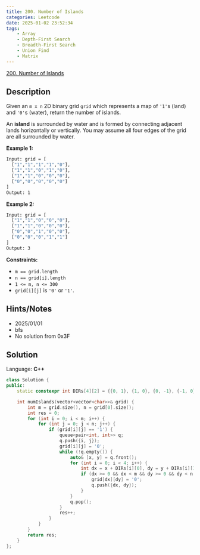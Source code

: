 ```yaml
---
title: 200. Number of Islands
categories: Leetcode
date: 2025-01-02 23:52:34
tags:
    - Array
    - Depth-First Search
    - Breadth-First Search
    - Union Find
    - Matrix
---
```


[200. Number of Islands](https://leetcode.com/problems/number-of-islands/description/?envType=problem-list-v2&envId=plakya4j)

## Description

Given an `m x n` 2D binary grid `grid` which represents a map of `'1'`s (land) and `'0'`s (water), return the number of islands.

An **island**  is surrounded by water and is formed by connecting adjacent lands horizontally or vertically. You may assume all four edges of the grid are all surrounded by water.

**Example 1:**

```bash
Input: grid = [
  ["1","1","1","1","0"],
  ["1","1","0","1","0"],
  ["1","1","0","0","0"],
  ["0","0","0","0","0"]
]
Output: 1
```

**Example 2:**

```bash
Input: grid = [
  ["1","1","0","0","0"],
  ["1","1","0","0","0"],
  ["0","0","1","0","0"],
  ["0","0","0","1","1"]
]
Output: 3
```

**Constraints:**

- `m == grid.length`
- `n == grid[i].length`
- `1 <= m, n <= 300`
- `grid[i][j]` is `'0'` or `'1'`.

## Hints/Notes

- 2025/01/01
- bfs
- No solution from 0x3F

## Solution

Language: **C++**

```C++
class Solution {
public:
    static constexpr int DIRs[4][2] = {{0, 1}, {1, 0}, {0, -1}, {-1, 0}};

    int numIslands(vector<vector<char>>& grid) {
        int m = grid.size(), n = grid[0].size();
        int res = 0;
        for (int i = 0; i < m; i++) {
            for (int j = 0; j < n; j++) {
                if (grid[i][j] == '1') {
                    queue<pair<int, int>> q;
                    q.push({i, j});
                    grid[i][j] = '0';
                    while (!q.empty()) {
                        auto& [x, y] = q.front();
                        for (int i = 0; i < 4; i++) {
                            int dx = x + DIRs[i][0], dy = y + DIRs[i][1];
                            if (dx >= 0 && dx < m && dy >= 0 && dy < n && grid[dx][dy] == '1') {
                                grid[dx][dy] = '0';
                                q.push({dx, dy});
                            }
                        }
                        q.pop();
                    }
                    res++;
                }
            }
        }
        return res;
    }
};
```
